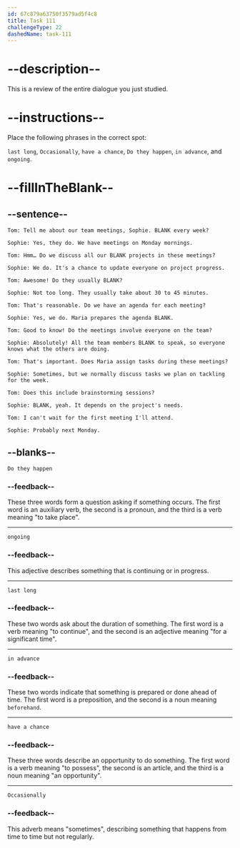 ```yaml
---
id: 67c879a63750f3579ad5f4c8
title: Task 111
challengeType: 22
dashedName: task-111
---
```


<!-- REVIEW -->

# --description--

This is a review of the entire dialogue you just studied.

# --instructions--

Place the following phrases in the correct spot:

`last long`, `Occasionally`, `have a chance`, `Do they happen`, `in advance`, and `ongoing`.

# --fillInTheBlank--

## --sentence--

`Tom: Tell me about our team meetings, Sophie. BLANK every week?`  

`Sophie: Yes, they do. We have meetings on Monday mornings.`  

`Tom: Hmm… Do we discuss all our BLANK projects in these meetings?`  

`Sophie: We do. It's a chance to update everyone on project progress.`  

`Tom: Awesome! Do they usually BLANK?`  

`Sophie: Not too long. They usually take about 30 to 45 minutes.`  

`Tom: That's reasonable. Do we have an agenda for each meeting?`  

`Sophie: Yes, we do. Maria prepares the agenda BLANK.`  

`Tom: Good to know! Do the meetings involve everyone on the team?`  

`Sophie: Absolutely! All the team members BLANK to speak, so everyone knows what the others are doing.`  

`Tom: That's important. Does Maria assign tasks during these meetings?`  

`Sophie: Sometimes, but we normally discuss tasks we plan on tackling for the week.`  

`Tom: Does this include brainstorming sessions?`  

`Sophie: BLANK, yeah. It depends on the project's needs.`  

`Tom: I can't wait for the first meeting I'll attend.`  

`Sophie: Probably next Monday.`  

## --blanks--

`Do they happen`  

### --feedback--

These three words form a question asking if something occurs. The first word is an auxiliary verb, the second is a pronoun, and the third is a verb meaning "to take place".  

---

`ongoing`  

### --feedback--

This adjective describes something that is continuing or in progress.  

---

`last long`  

### --feedback--

These two words ask about the duration of something. The first word is a verb meaning "to continue", and the second is an adjective meaning "for a significant time".  

---

`in advance`  

### --feedback--

These two words indicate that something is prepared or done ahead of time. The first word is a preposition, and the second is a noun meaning `beforehand`.  

---

`have a chance`  

### --feedback--

These three words describe an opportunity to do something. The first word is a verb meaning "to possess", the second is an article, and the third is a noun meaning "an opportunity".  

---

`Occasionally`  

### --feedback--

This adverb means "sometimes", describing something that happens from time to time but not regularly.  
